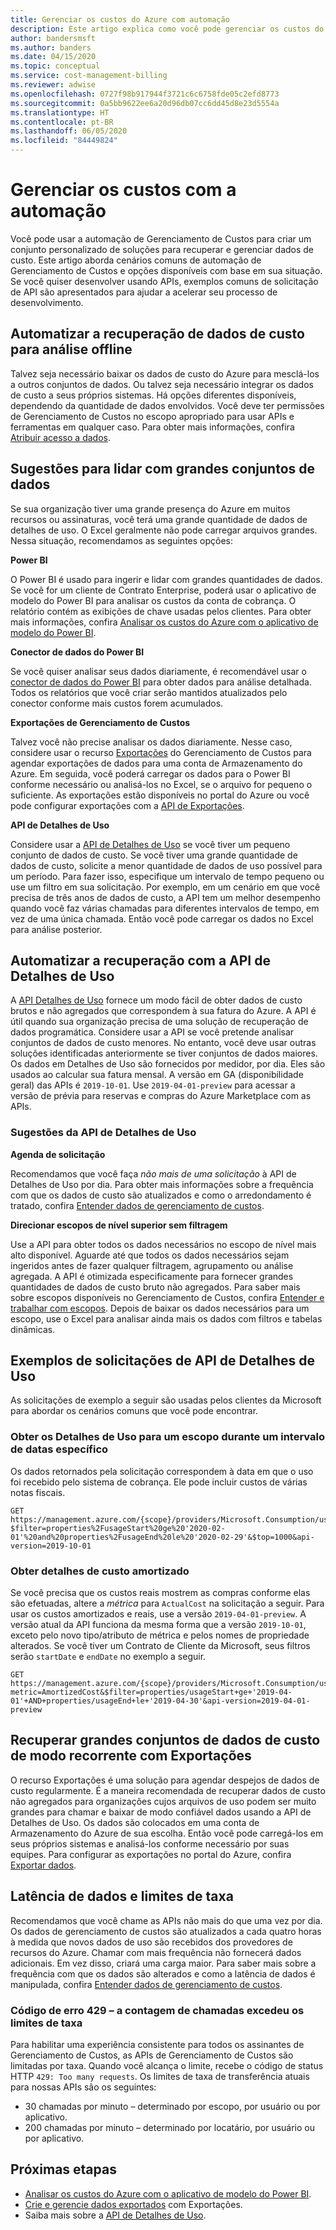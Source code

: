 ```yaml
---
title: Gerenciar os custos do Azure com automação
description: Este artigo explica como você pode gerenciar os custos do Azure com automação.
author: bandersmsft
ms.author: banders
ms.date: 04/15/2020
ms.topic: conceptual
ms.service: cost-management-billing
ms.reviewer: adwise
ms.openlocfilehash: 0727f98b917944f3721c6c6758fde05c2efd8773
ms.sourcegitcommit: 0a5bb9622ee6a20d96db07cc6dd45d8e23d5554a
ms.translationtype: HT
ms.contentlocale: pt-BR
ms.lasthandoff: 06/05/2020
ms.locfileid: "84449824"
---
```

# <a name="manage-costs-with-automation"></a>Gerenciar os custos com a automação

Você pode usar a automação de Gerenciamento de Custos para criar um conjunto personalizado de soluções para recuperar e gerenciar dados de custo. Este artigo aborda cenários comuns de automação de Gerenciamento de Custos e opções disponíveis com base em sua situação. Se você quiser desenvolver usando APIs, exemplos comuns de solicitação de API são apresentados para ajudar a acelerar seu processo de desenvolvimento.

## <a name="automate-cost-data-retrieval-for-offline-analysis"></a>Automatizar a recuperação de dados de custo para análise offline

Talvez seja necessário baixar os dados de custo do Azure para mesclá-los a outros conjuntos de dados. Ou talvez seja necessário integrar os dados de custo a seus próprios sistemas. Há opções diferentes disponíveis, dependendo da quantidade de dados envolvidos. Você deve ter permissões de Gerenciamento de Custos no escopo apropriado para usar APIs e ferramentas em qualquer caso. Para obter mais informações, confira [Atribuir acesso a dados](https://docs.microsoft.com/azure/cost-management-billing/costs/assign-access-acm-data).

## <a name="suggestions-for-handling-large-datasets"></a>Sugestões para lidar com grandes conjuntos de dados

Se sua organização tiver uma grande presença do Azure em muitos recursos ou assinaturas, você terá uma grande quantidade de dados de detalhes de uso. O Excel geralmente não pode carregar arquivos grandes. Nessa situação, recomendamos as seguintes opções:

**Power BI**

O Power BI é usado para ingerir e lidar com grandes quantidades de dados. Se você for um cliente de Contrato Enterprise, poderá usar o aplicativo de modelo do Power BI para analisar os custos da conta de cobrança. O relatório contém as exibições de chave usadas pelos clientes. Para obter mais informações, confira [Analisar os custos do Azure com o aplicativo de modelo do Power BI](https://docs.microsoft.com/azure/cost-management-billing/costs/analyze-cost-data-azure-cost-management-power-bi-template-app).

**Conector de dados do Power BI**

Se você quiser analisar seus dados diariamente, é recomendável usar o [conector de dados do Power BI](https://docs.microsoft.com/power-bi/connect-data/desktop-connect-azure-cost-management) para obter dados para análise detalhada. Todos os relatórios que você criar serão mantidos atualizados pelo conector conforme mais custos forem acumulados.

**Exportações de Gerenciamento de Custos**

Talvez você não precise analisar os dados diariamente. Nesse caso, considere usar o recurso [Exportações](https://docs.microsoft.com/azure/cost-management-billing/costs/tutorial-export-acm-data) do Gerenciamento de Custos para agendar exportações de dados para uma conta de Armazenamento do Azure. Em seguida, você poderá carregar os dados para o Power BI conforme necessário ou analisá-los no Excel, se o arquivo for pequeno o suficiente. As exportações estão disponíveis no portal do Azure ou você pode configurar exportações com a [API de Exportações](https://docs.microsoft.com/rest/api/cost-management/exports).

**API de Detalhes de Uso**

Considere usar a [API de Detalhes de Uso](https://docs.microsoft.com/rest/api/consumption/usageDetails) se você tiver um pequeno conjunto de dados de custo. Se você tiver uma grande quantidade de dados de custo, solicite a menor quantidade de dados de uso possível para um período. Para fazer isso, especifique um intervalo de tempo pequeno ou use um filtro em sua solicitação. Por exemplo, em um cenário em que você precisa de três anos de dados de custo, a API tem um melhor desempenho quando você faz várias chamadas para diferentes intervalos de tempo, em vez de uma única chamada. Então você pode carregar os dados no Excel para análise posterior.

## <a name="automate-retrieval-with-usage-details-api"></a>Automatizar a recuperação com a API de Detalhes de Uso

A [API Detalhes de Uso](https://docs.microsoft.com/rest/api/consumption/usageDetails) fornece um modo fácil de obter dados de custo brutos e não agregados que correspondem à sua fatura do Azure. A API é útil quando sua organização precisa de uma solução de recuperação de dados programática. Considere usar a API se você pretende analisar conjuntos de dados de custo menores. No entanto, você deve usar outras soluções identificadas anteriormente se tiver conjuntos de dados maiores. Os dados em Detalhes de Uso são fornecidos por medidor, por dia. Eles são usados ao calcular sua fatura mensal. A versão em GA (disponibilidade geral) das APIs é `2019-10-01`. Use `2019-04-01-preview` para acessar a versão de prévia para reservas e compras do Azure Marketplace com as APIs.

### <a name="usage-details-api-suggestions"></a>Sugestões da API de Detalhes de Uso

**Agenda de solicitação**

Recomendamos que você faça _não mais de uma solicitação_ à API de Detalhes de Uso por dia. Para obter mais informações sobre a frequência com que os dados de custo são atualizados e como o arredondamento é tratado, confira [Entender dados de gerenciamento de custos](https://docs.microsoft.com/azure/cost-management-billing/costs/understand-cost-mgt-data#rated-usage-data-refresh-schedule).

**Direcionar escopos de nível superior sem filtragem**

Use a API para obter todos os dados necessários no escopo de nível mais alto disponível. Aguarde até que todos os dados necessários sejam ingeridos antes de fazer qualquer filtragem, agrupamento ou análise agregada. A API é otimizada especificamente para fornecer grandes quantidades de dados de custo bruto não agregados. Para saber mais sobre escopos disponíveis no Gerenciamento de Custos, confira [Entender e trabalhar com escopos](https://docs.microsoft.com/azure/cost-management-billing/costs/understand-work-scopes). Depois de baixar os dados necessários para um escopo, use o Excel para analisar ainda mais os dados com filtros e tabelas dinâmicas.

## <a name="example-usage-details-api-requests"></a>Exemplos de solicitações de API de Detalhes de Uso

As solicitações de exemplo a seguir são usadas pelos clientes da Microsoft para abordar os cenários comuns que você pode encontrar.

### <a name="get-usage-details-for-a-scope-during-specific-date-range"></a>Obter os Detalhes de Uso para um escopo durante um intervalo de datas específico

Os dados retornados pela solicitação correspondem à data em que o uso foi recebido pelo sistema de cobrança. Ele pode incluir custos de várias notas fiscais.

```http
GET https://management.azure.com/{scope}/providers/Microsoft.Consumption/usageDetails?$filter=properties%2FusageStart%20ge%20'2020-02-01'%20and%20properties%2FusageEnd%20le%20'2020-02-29'&$top=1000&api-version=2019-10-01

```

### <a name="get-amortized-cost-details"></a>Obter detalhes de custo amortizado

Se você precisa que os custos reais mostrem as compras conforme elas são efetuadas, altere a *métrica* para `ActualCost` na solicitação a seguir. Para usar os custos amortizados e reais, use a versão `2019-04-01-preview`. A versão atual da API funciona da mesma forma que a versão `2019-10-01`, exceto pelo novo tipo/atributo de métrica e pelos nomes de propriedade alterados. Se você tiver um Contrato de Cliente da Microsoft, seus filtros serão `startDate` e `endDate` no exemplo a seguir.

```http
GET https://management.azure.com/{scope}/providers/Microsoft.Consumption/usageDetails?metric=AmortizedCost&$filter=properties/usageStart+ge+'2019-04-01'+AND+properties/usageEnd+le+'2019-04-30'&api-version=2019-04-01-preview
```

## <a name="retrieve-large-cost-datasets-recurringly-with-exports"></a>Recuperar grandes conjuntos de dados de custo de modo recorrente com Exportações

O recurso Exportações é uma solução para agendar despejos de dados de custo regularmente. É a maneira recomendada de recuperar dados de custo não agregados para organizações cujos arquivos de uso podem ser muito grandes para chamar e baixar de modo confiável dados usando a API de Detalhes de Uso. Os dados são colocados em uma conta de Armazenamento do Azure de sua escolha. Então você pode carregá-los em seus próprios sistemas e analisá-los conforme necessário por suas equipes. Para configurar as exportações no portal do Azure, confira [Exportar dados](https://docs.microsoft.com/azure/cost-management-billing/costs/tutorial-export-acm-data).

## <a name="data-latency-and-rate-limits"></a>Latência de dados e limites de taxa

Recomendamos que você chame as APIs não mais do que uma vez por dia. Os dados de gerenciamento de custos são atualizados a cada quatro horas à medida que novos dados de uso são recebidos dos provedores de recursos do Azure. Chamar com mais frequência não fornecerá dados adicionais. Em vez disso, criará uma carga maior. Para saber mais sobre a frequência com que os dados são alterados e como a latência de dados é manipulada, confira [Entender dados de gerenciamento de custos](https://docs.microsoft.com/azure/cost-management-billing/costs/understand-cost-mgt-data).

### <a name="error-code-429---call-count-has-exceeded-rate-limits"></a>Código de erro 429 – a contagem de chamadas excedeu os limites de taxa

Para habilitar uma experiência consistente para todos os assinantes de Gerenciamento de Custos, as APIs de Gerenciamento de Custos são limitadas por taxa. Quando você alcança o limite, recebe o código de status HTTP `429: Too many requests`. Os limites de taxa de transferência atuais para nossas APIs são os seguintes:

- 30 chamadas por minuto – determinado por escopo, por usuário ou por aplicativo.
- 200 chamadas por minuto – determinado por locatário, por usuário ou por aplicativo.

## <a name="next-steps"></a>Próximas etapas

- [Analisar os custos do Azure com o aplicativo de modelo do Power BI](https://docs.microsoft.com/azure/cost-management-billing/costs/analyze-cost-data-azure-cost-management-power-bi-template-app).
- [Crie e gerencie dados exportados](https://docs.microsoft.com/azure/cost-management-billing/costs/tutorial-export-acm-data) com Exportações.
- Saiba mais sobre a [API de Detalhes de Uso](https://docs.microsoft.com/rest/api/consumption/usageDetails).